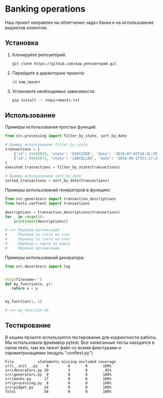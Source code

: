 # Banking operations

Наш проект направлен на облегчение задач банка и на использование виджетов клиентом.

## Установка

1. Клонируйте репозиторий:
   ```bash
   git clone https://github.com/ваш_репозиторий.git
   ```
2. Перейдите в директорию проекта:
   ```bash
   cd ваш_проект
   ```
3. Установите необходимые зависимости:
   ```bash
   pip install -r requirements.txt
   ```

## Использование

Примеры использования простых функций:

```python
from src.processing import filter_by_state, sort_by_date

# Пример использования filter_by_state
transactions = [
    {'id': 41428829, 'state': 'EXECUTED', 'date': '2019-07-03T18:35:29.512364'},
    {'id': 59402872, 'state': 'CANCELLED', 'date': '2018-09-17T21:27:25.241241'}
]
executed_transactions = filter_by_state(transactions)

# Пример использования sort_by_date
sorted_transactions = sort_by_date(transactions)
```

Примеры использований генераторов в функциях:
```python
from src.generators import transaction_descriptions
from tests.conftest import transactions

descriptions = transaction_descriptions(transactions)
for _ in range(5):
    print(next(descriptions))

# >>> Перевод организации
#     Перевод со счета на счет
#     Перевод со счета на счет
#     Перевод с карты на карту
#     Перевод организации
```

Примеры использований декоратора:

```python
from src.decorators import log


@log(filename='')
def my_function(x, y):
   return x + y


my_function(1, 2)

# >>> my_function ok
```

## Тестирование

В нашем проекте используется тестирование для корректности работы. Мы использовали фреймвор pytest.
Все написанные тесты находятся в папке tests, там же лежит файл со всеми фикстурами и параметризациями (модуль "conftest.py")

```
File	       statements missing excluded coverage
src\__init__.py	   0	     0	     0	     100%
src\decorators.py 20         3       0        85%
src\generators.py  9	     0	     0	     100%
src\masks.py	  17	     0	     0	     100%
src\processing.py  8	     0	     0	     100%
src\widget.py	  24	     0	     0	     100%
Total	          58	     0	     0	     100%
```